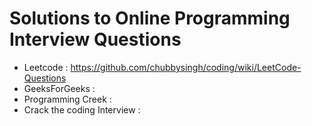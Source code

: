 # Solutions to Online Programming Interview Questions

* Leetcode : https://github.com/chubbysingh/coding/wiki/LeetCode-Questions
* GeeksForGeeks : 
* Programming Creek : 
* Crack the coding Interview : 
